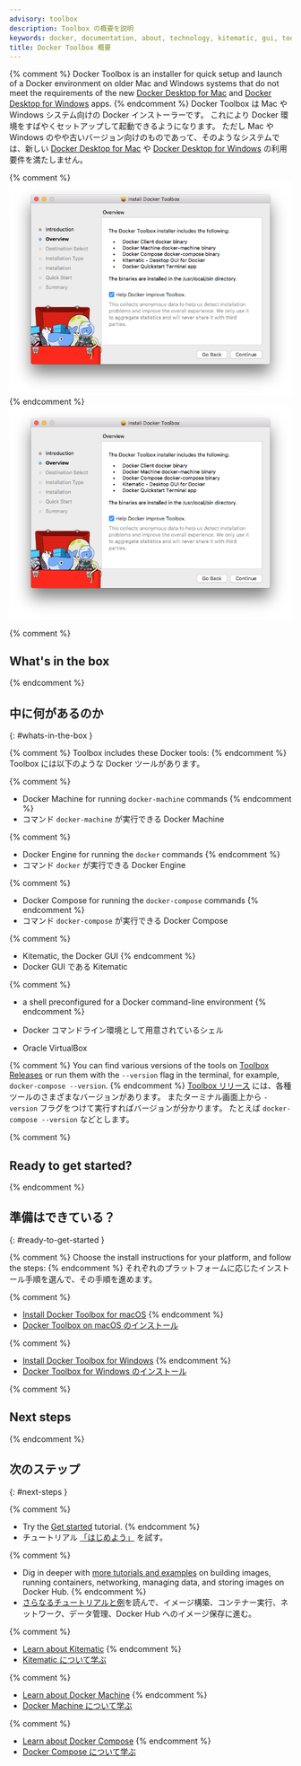 ```yaml
---
advisory: toolbox
description: Toolbox の概要を説明
keywords: docker, documentation, about, technology, kitematic, gui, toolbox
title: Docker Toolbox 概要
---
```


{% comment %}
Docker Toolbox is an installer for quick setup and launch of a Docker environment on older Mac and Windows systems that do not meet the requirements of the new [Docker Desktop for Mac](/docker-for-mac/index.md) and [Docker Desktop for Windows](/docker-for-windows/index.md) apps.
{% endcomment %}
Docker Toolbox は Mac や Windows システム向けの Docker インストーラーです。
これにより Docker 環境をすばやくセットアップして起動できるようになります。
ただし Mac や Windows のやや古いバージョン向けのものであって、そのようなシステムでは、新しい [Docker Desktop for Mac](/docker-for-mac/index.md) や [Docker Desktop for Windows](/docker-for-windows/index.md) の利用要件を満たしません。

{% comment %}
![Toolbox installer](images/toolbox-installer.png)
{% endcomment %}
![Toolbox インストーラー](images/toolbox-installer.png)

{% comment %}
## What's in the box
{% endcomment %}
## 中に何があるのか
{: #whats-in-the-box }

{% comment %}
Toolbox includes these Docker tools:
{% endcomment %}
Toolbox には以下のような Docker ツールがあります。

{% comment %}
* Docker Machine for running `docker-machine` commands
{% endcomment %}
* コマンド `docker-machine` が実行できる Docker Machine

{% comment %}
* Docker Engine for running the `docker` commands
{% endcomment %}
* コマンド `docker` が実行できる Docker Engine

{% comment %}
* Docker Compose for running the `docker-compose` commands
{% endcomment %}
* コマンド `docker-compose` が実行できる Docker Compose

{% comment %}
* Kitematic, the Docker GUI
{% endcomment %}
* Docker GUI である Kitematic

{% comment %}
* a shell preconfigured for a Docker command-line environment
{% endcomment %}
* Docker コマンドライン環境として用意されているシェル

* Oracle VirtualBox

{% comment %}
You can find various versions of the tools on [Toolbox Releases](https://github.com/docker/toolbox/releases) or run them with the `--version` flag in the terminal, for example, `docker-compose --version`.
{% endcomment %}
[Toolbox リリース](https://github.com/docker/toolbox/releases) には、各種ツールのさまざまなバージョンがあります。
またターミナル画面上から `-version` フラグをつけて実行すればバージョンが分かります。
たとえば `docker-compose --version` などとします。


{% comment %}
## Ready to get started?
{% endcomment %}
## 準備はできている？
{: #ready-to-get-started }

{% comment %}
Choose the install instructions for your platform, and follow the steps:
{% endcomment %}
それぞれのプラットフォームに応じたインストール手順を選んで、その手順を進めます。

 {% comment %}
 - [Install Docker Toolbox for macOS](toolbox_install_mac.md)
 {% endcomment %}
 - [Docker Toolbox on macOS のインストール](toolbox_install_mac.md)

 {% comment %}
 - [Install Docker Toolbox for Windows](toolbox_install_windows.md)
 {% endcomment %}
 - [Docker Toolbox for Windows のインストール](toolbox_install_windows.md)

{% comment %}
## Next steps
{% endcomment %}
## 次のステップ
{: #next-steps }

{% comment %}
* Try the [Get started](/get-started/) tutorial.
{% endcomment %}
* チュートリアル [「はじめよう」](/get-started/) を試す。

{% comment %}
* Dig in deeper with [more tutorials and examples](/engine/tutorials/index.md) on building images, running containers, networking, managing data, and storing images on Docker Hub.
{% endcomment %}
* [さらなるチュートリアルと例](/engine/tutorials/index.md)を読んで、イメージ構築、コンテナー実行、ネットワーク、データ管理、Docker Hub へのイメージ保存に進む。

{% comment %}
* [Learn about Kitematic](/kitematic/userguide.md)
{% endcomment %}
* [Kitematic について学ぶ](/kitematic/userguide.md)

{% comment %}
* [Learn about Docker Machine](/machine/overview.md)
{% endcomment %}
* [Docker Machine について学ぶ](/machine/overview.md)

{% comment %}
* [Learn about Docker Compose](/compose/overview.md)
{% endcomment %}
* [Docker Compose について学ぶ](/compose/overview.md)
